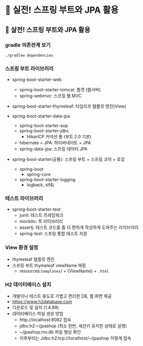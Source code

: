 # :book: 실전! 스프링 부트와 JPA 활용

## :pushpin: 살전! 스프링 부트와 JPA 활용

### gradle 의존관계 보기
```
./gradlew dependencies
```

### 스프링 부트 라이브러리
- spring-boot-starter-web
  - spring-boot-starter-tomcat: 톰캣 (웹서버)
  - spring-webmvc: 스프링 웹 MVC
  
- spring-boot-starter-thymeleaf: 타임리프 템플릿 엔진(View)

- spring-boot-starter-data-jpa
  - spring-boot-starter-aop
  - spring-boot-starter-jdbc
    - HikariCP 커넥션 풀 (부트 2.0 기본)
  - hibernate + JPA: 하이버네이트 + JPA
  - spring-data-jpa: 스프링 데이터 JPA

- spring-boot-starter(공통): 스프링 부트 + 스프링 코어 + 로깅
  - spring-boot
    - spring-core
  - spring-boot-starter-logging
    - logback, slf4j

### 테스트 라이브러리
- spring-boot-starter-test
  - junit: 테스트 프레임워크
  - mockito: 목 라이브러리
  - assertj: 테스트 코드를 좀 더 편하게 작성하게 도와주는 라이브러리
  - spring-test: 스프링 통합 테스트 지원
  

### View 환경 설정
- thymeleaf 템플릿 엔진 
- 스프링 부트 thymeleaf viewName 매핑
  - resources:`templates`/ + {ViewName} + `.html`

### H2 데이터베이스 설치
- 개발이나 테스트 용도로 가볍고 편리한 DB, 웹 화면 제공
- https://www.h2database.com
- 다운로드 및 설치 (1.4.99)
- 데이터베이스 파일 생성 방법
  - http://localhost:8082 접속
  - jdbc:h2:~/jpashop (최소 한번, 세션키 유지한 상태로 실행)
  - ~/jpashop.mv.db 파일 행성 확인
  - 이후부터는 Jdbc:h2:tcp://localhost/~/jpashop 이렇게 접속